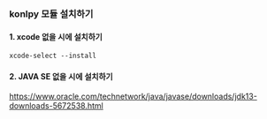 ### konlpy 모듈 설치하기
#### 1. xcode 없을 시에 설치하기

`xcode-select --install`

#### 2. JAVA SE 없을 시에 설치하기

https://www.oracle.com/technetwork/java/javase/downloads/jdk13-downloads-5672538.html
